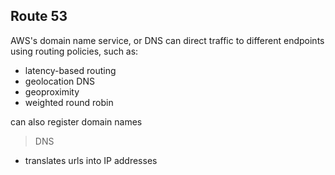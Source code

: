 ## Route 53
AWS's domain name service, or DNS
can direct traffic to different endpoints using routing policies, such as:
- latency-based routing
- geolocation DNS
- geoproximity
- weighted round robin

can also register domain names


> DNS
- translates urls into IP addresses